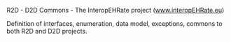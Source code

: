 R2D - D2D Commons - The InteropEHRate project (www.interopEHRate.eu)

Definition of interfaces, enumeration, data model, exceptions, commons to
both R2D and D2D projects.
